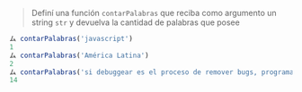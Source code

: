 > Definí una función `contarPalabras` que reciba como argumento un string `str` y devuelva la cantidad de palabras que posee
>
```javascript
ム contarPalabras('javascript')
1
ム contarPalabras('América Latina')
2
ム contarPalabras('si debuggear es el proceso de remover bugs, programar es el proceso de agregarlos')
14
```